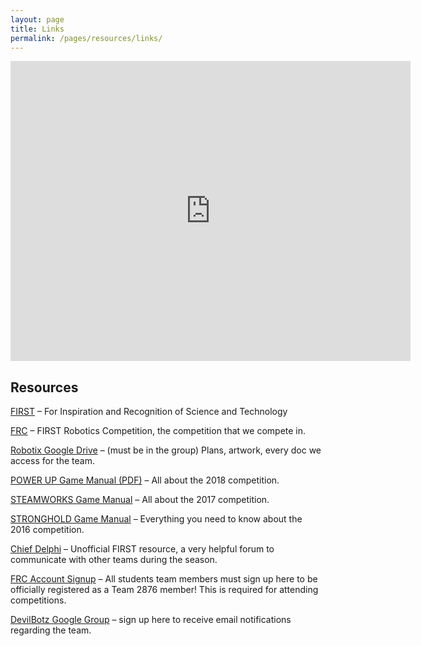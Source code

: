 ```yaml
---
layout: page
title: Links
permalink: /pages/resources/links/
---
```

<article id="post-298" class="post-298 page type-page status-publish" itemtype="https://schema.org/CreativeWork"
  itemscope>
  <div class="inside-article">
    <div class="entry-content" itemprop="text">
      <div class="row footer-pad">
        <div class="col-md-12">
          <div class="Flexible-container"><iframe
              src="https://mapsengine.google.com/map/embed?mid=zwxcX9v-WLCw.kLlG4CfLdTCY" width="640" height="480"
              frameborder="0"></iframe></div>
          <h1>Resources</h1>
          <p><a href="http://www.firstinspires.org" target="_blank">FIRST</a> &#8211; For Inspiration and Recognition of
            Science and Technology</p>
          <p><a href="https://www.firstinspires.org/robotics/frc">FRC</a> &#8211; FIRST Robotics Competition, the
            competition that we compete in.</p>
          <p><a href="https://drive.google.com/drive/folders/0B7KsM0ePNYpJbTd3VjFpTEhLYVU?usp=sharing"
              target="_blank">Robotix Google Drive</a> &#8211; (must be in the group) Plans, artwork, every doc we
            access for the team.</p>
          <p><a href="https://firstfrc.blob.core.windows.net/frc2018/Manual/2018FRCGameSeasonManual.pdf" rel="noopener"
              target="_blank">POWER UP Game Manual (PDF)</a> &#8211; All about the 2018 competition.</p>
          <p><a href="https://firstfrc.blob.core.windows.net/frc2017/Manual/2017FRCGameSeasonManual.pdf"
              target="_blank">STEAMWORKS Game Manual</a> &#8211; All about the 2017 competition.</p>
          <p><a
              href="https://firstfrc.blob.core.windows.net/frc2016manuals/GameManual/FRC-2016-game-manual.pdf">STRONGHOLD
              Game Manual</a> &#8211; Everything you need to know about the 2016 competition.</p>
          <p><a href="http://www.chiefdelphi.com/forums/portal.php">Chief Delphi</a> &#8211; Unofficial FIRST resource,
            a very helpful forum to communicate with other teams during the season.</p>
          <p><a href="https://my.firstinspires.org/AccountManager/Account/Register" target="_blank">FRC Account
              Signup</a> &#8211; All students team members must sign up here to be officially registered as a Team 2876
            member! This is required for attending competitions.</p>
          <p><a href="https://groups.google.com/forum/#!forum/bhsrobotix">DevilBotz Google Group</a> &#8211; sign up
            here to receive email notifications regarding the team.</p>
        </div>
      </div>
    </div>

  </div>
</article>